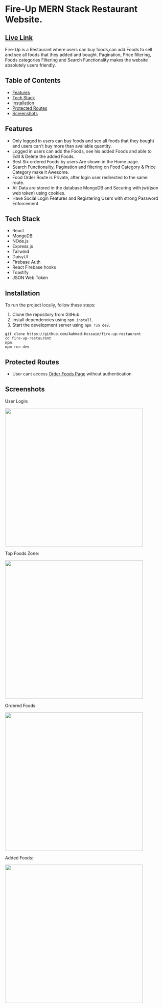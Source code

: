 # Fire-Up MERN Stack Restaurant Website.

## [Live Link](https://fire-up-restaurant.vercel.app/)
Fire-Up is a Restaurant where users can buy foods,can add Foods to sell and see all foods that they added and bought. Pagination, Price filtering, Foods categories Filtering and Search Functionality makes the website absolutely users friendly.

## Table of Contents

- [Features](#features)
- [Tech Stack](#tech-stack)
- [Installation](#installation)
- [Protected Routes](#protected-routes)
- [Screenshots](#screenshots)

## Features

- Only logged in users can buy foods and see all foods that they bought and users can't buy more than available quantity.
- Logged in users can add the Foods, see his added Foods and able to Edit & Delete the added Foods.
- Best Six ordered Foods by users Are shown in the Home page.
- Search Functionality, Pagination and filtering on Food Category & Price Category make it Awesome.
- Food Order Route is Private, after login user redirected to the same route.
- All Data are stored in the database MongoDB and Securing with jwt(json web token) using cookies.
- Have Social Login Features and Registering Users with strong Password Enforcement.

## Tech Stack
- React
- MongoDB
- NOde.js
- Express.js
- Tailwind
- DaisyUI
- Firebase Auth
- React Firebase hooks
- Toastify
- JSON Web Token

## Installation

To run the project locally, follow these steps:

1. Clone the repository from GitHub.
2. Install dependencies using `npm install`.
3. Start the development server using `npm run dev`.

```bas
git clone https://github.com/Aahmed-Hossain/fire-up-restaurant
cd fire-up-restaurant
npm
npm run dev
```
## Protected Routes

- User cant access [Order Foods Page](https://fire-up-restaurant.vercel.app/orderNow/65566b654cf6ab30b46e5625) without authentication

## Screenshots

<p>User Login: </p>
<img src="https://i.ibb.co/TqWmcZF/fire-Up-Restaurant-login-f.png" width="450px"/>

<p>Top Foods Zone: </p>
<img src="https://i.ibb.co/r5Kfj96/fire-Up-Restaurant-home-f.png" width="450px"/>

<p>Ordered Foods: </p>
<img src="https://i.ibb.co/6bbN15D/fire-Up-Restaurant-orderlist1.png" width="450px"/>
<p>Added Foods: </p>
<img src="https://i.ibb.co/6cMDZKg/fire-Up-Restaurant-added-Foods1.png" width="450px"/>
